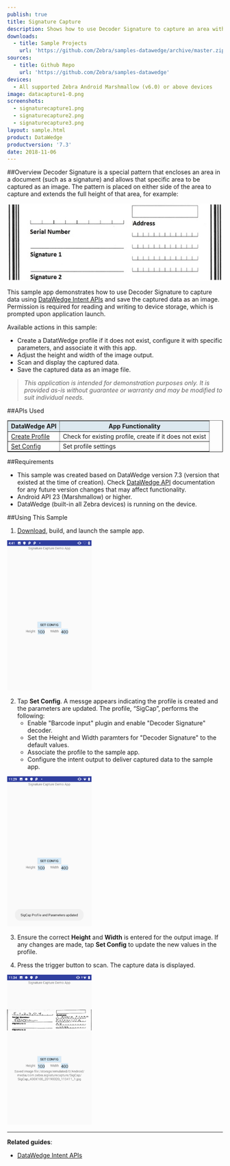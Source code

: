 ```yaml
---
publish: true
title: Signature Capture
description: Shows how to use Decoder Signature to capture an area within a document (such as a signature) enclosed by a specific pattern and save it as an image.  
downloads:
  - title: Sample Projects
    url: 'https://github.com/Zebra/samples-datawedge/archive/master.zip'
sources:
  - title: Github Repo
    url: 'https://github.com/Zebra/samples-datawedge'
devices:
  - All supported Zebra Android Marshmallow (v6.0) or above devices
image: datacapture1-0.png
screenshots:
  - signaturecapture1.png
  - signaturecapture2.png
  - signaturecapture3.png
layout: sample.html
product: DataWedge
productversion: '7.3'
date: 2018-11-06
---
```


##Overview 
Decoder Signature is a special pattern that encloses an area in a document (such as a signature) and allows that specific area to be captured as an image. The pattern is placed on either side of the area to capture and extends the full height of that area, for example:

<img src="DecoderSignature-sample.jpg"/>

This sample app demonstrates how to use Decoder Signature to capture data using [DataWedge Intent APIs](../../api) and save the captured data as an image. Permission is required for reading and writing to device storage, which is prompted upon application launch.

Available actions in this sample: 
* Create a DatatWedge profile if it does not exist, configure it with specific parameters, and associate it with this app.
* Adjust the height and width of the image output.
* Scan and display the captured data. 
* Save the captured data as an image file.

>_This application is intended for demonstration purposes only. It is provided as-is without guarantee or warranty and may be modified to suit individual needs._

##APIs Used

<table class="facelift" style="width:100%" border="1" padding="5px">
  <tr bgcolor="#dce8ef">
    <th>DataWedge API</th>
    <th>App Functionality</th>
  </tr>

  <tr>
    <td><a href="http://techdocs.zebra.com/datawedge/latest/guide/api/createprofile/">Create Profile</a></td>
    <td>Check for existing profile, create if it does not exist</td>
  </tr>

  <tr>
    <td><a href="http://techdocs.zebra.com/datawedge/latest/guide/api/setconfig/">Set Config</a></td>
    <td>Set profile settings</td>
  </tr>

</table>

##Requirements
* This sample was created based on DataWedge version 7.3 (version that existed at the time of creation). Check [DataWedge API](http://techdocs.zebra.com/datawedge/latest/guide/about/) documentation for any future version changes that may affect functionality.
* Android API 23 (Marshmallow) or higher.
* DataWedge (built-in all Zebra devices) is running on the device.

##Using This Sample
1. [Download](https://github.com/Zebra/samples-datawedge), build, and launch the sample app.
<img style="height:350px" src="signaturecapture1.png"/>
  
2. Tap **Set Config**. A messge appears indicating the profile is created and the parameters are updated. The profile, “SigCap”, performs the following:
   * Enable "Barcode input" plugin and enable "Decoder Signature" decoder.
   * Set the Height and Width paramters for "Decoder Signature" to the default values.
   * Associate the profile to the sample app.
   * Configure the intent output to deliver captured data to the sample app.
 <img style="height:350px" src="signaturecapture2.png"/> 

3. Ensure the correct **Height** and **Width** is entered for the output image. If any changes are made, tap **Set Config** to update the new values in the profile.

4. Press the trigger button to scan. The capture data is displayed.
<img style="height:350px" src="signaturecapture3.png"/>

  
-----

**Related guides**:

* [DataWedge Intent APIs](../../api) 










